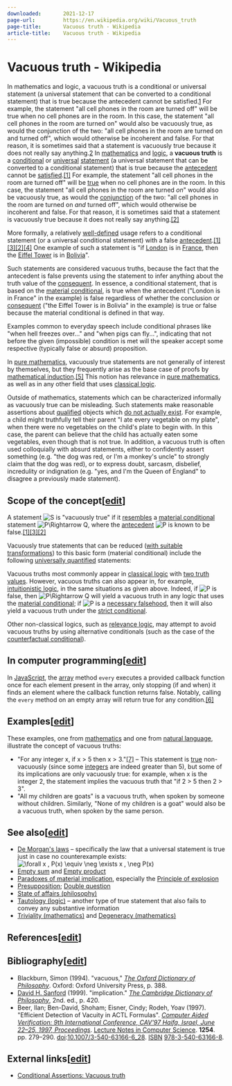 ```yaml
---
downloaded:       2021-12-17
page-url:         https://en.wikipedia.org/wiki/Vacuous_truth
page-title:       Vacuous truth - Wikipedia
article-title:    Vacuous truth - Wikipedia
---
```

# Vacuous truth - Wikipedia

In mathematics and logic, a vacuous truth is a conditional or universal statement (a universal statement that can be converted to a conditional statement) that is true because the antecedent cannot be satisfied.[1] For example, the statement "all cell phones in the room are turned off" will be true when no cell phones are in the room. In this case, the statement "all cell phones in the room are turned on" would also be vacuously true, as would the conjunction of the two: "all cell phones in the room are turned on and turned off", which would otherwise be incoherent and false. For that reason, it is sometimes said that a statement is vacuously true because it does not really say anything.[2]
In [mathematics][1] and [logic][2], a __vacuous truth__ is a [conditional][3] or [universal][4] [statement][5] (a universal statement that can be converted to a conditional statement) that is true because the [antecedent][6] cannot be [satisfied][7].[\[1\]][8] For example, the statement "all cell phones in the room are turned off" will be [true][9] when no cell phones are in the room. In this case, the statement "all cell phones in the room are turned *on*" would also be vacuously true, as would the [conjunction][10] of the two: "all cell phones in the room are turned on *and* turned off", which would otherwise be incoherent and false. For that reason, it is sometimes said that a statement is vacuously true because it does not really say anything.[\[2\]][11]

More formally, a relatively [well-defined][12] usage refers to a conditional statement (or a universal conditional statement) with a false [antecedent][13].[\[1\]][14][\[3\]][15][\[2\]][16][\[4\]][17] One example of such a statement is "if [London][18] is in [France][19], then the [Eiffel Tower][20] is in [Bolivia][21]".

Such statements are considered vacuous truths, because the fact that the antecedent is false prevents using the statement to infer anything about the truth value of the [consequent][22]. In essence, a conditional statement, that is based on the [material conditional][23], is true when the antecedent ("London is in France" in the example) is false regardless of whether the conclusion or [consequent][24] ("the Eiffel Tower is in Bolivia" in the example) is true or false because the material conditional is defined in that way.

Examples common to everyday speech include conditional phrases like "when hell freezes over..." and "when pigs can fly...", indicating that not before the given (impossible) condition is met will the speaker accept some respective (typically false or absurd) proposition.

In [pure mathematics][25], vacuously true statements are not generally of interest by themselves, but they frequently arise as the base case of proofs by [mathematical induction][26].[\[5\]][27] This notion has relevance in [pure mathematics][28], as well as in any other field that uses [classical logic][29].

Outside of mathematics, statements which can be characterized informally as vacuously true can be misleading. Such statements make reasonable assertions about [qualified][30] objects which [do not actually exist][31]. For example, a child might truthfully tell their parent "I ate every vegetable on my plate", when there were no vegetables on the child's plate to begin with. In this case, the parent can believe that the child has actually eaten some vegetables, even though that is not true. In addition, a vacuous truth is often used colloquially with absurd statements, either to confidently assert something (e.g. "the dog was red, or I'm a monkey's uncle" to strongly claim that the dog was red), or to express doubt, sarcasm, disbelief, incredulity or indignation (e.g. "yes, and I'm the Queen of England" to disagree a previously made statement).

## Scope of the concept\[[edit][32]\]

A statement ![S](https://wikimedia.org/api/rest_v1/media/math/render/svg/4611d85173cd3b508e67077d4a1252c9c05abca2) is "vacuously true" if it [resembles][33] a [material conditional][34] statement ![P\Rightarrow Q](https://wikimedia.org/api/rest_v1/media/math/render/svg/27a57c9bc077d0b20e4f5ec006f5342cfbb18fd2), where the [antecedent][35] ![P](https://wikimedia.org/api/rest_v1/media/math/render/svg/b4dc73bf40314945ff376bd363916a738548d40a) is known to be false.[\[1\]][36][\[3\]][37][\[2\]][38]

Vacuously true statements that can be reduced ([with suitable transformations][39]) to this basic form (material conditional) include the following [universally quantified][40] statements:

Vacuous truths most commonly appear in [classical logic][41] with [two truth values][42]. However, vacuous truths can also appear in, for example, [intuitionistic logic][43], in the same situations as given above. Indeed, if ![P](https://wikimedia.org/api/rest_v1/media/math/render/svg/b4dc73bf40314945ff376bd363916a738548d40a) is false, then ![P\Rightarrow Q](https://wikimedia.org/api/rest_v1/media/math/render/svg/27a57c9bc077d0b20e4f5ec006f5342cfbb18fd2) will yield a vacuous truth in any logic that uses the [material conditional][44]; if ![P](https://wikimedia.org/api/rest_v1/media/math/render/svg/b4dc73bf40314945ff376bd363916a738548d40a) is a [necessary falsehood][45], then it will also yield a vacuous truth under the [strict conditional][46].

Other non-classical logics, such as [relevance logic][47], may attempt to avoid vacuous truths by using alternative conditionals (such as the case of the [counterfactual conditional][48]).

## In computer programming\[[edit][49]\]

In [JavaScript][50], the [array][51] method `every` executes a provided callback function once for each element present in the array, only stopping (if and when) it finds an element where the callback function returns false. Notably, calling the `every` method on an empty array will return true for any condition.[\[6\]][52]

## Examples\[[edit][53]\]

These examples, one from [mathematics][54] and one from [natural language][55], illustrate the concept of vacuous truths:

-   "For any integer x, if x > 5 then x > 3."[\[7\]][56] – This statement is [true][57] non-vacuously (since some [integers][58] are indeed greater than 5), but some of its implications are only vacuously true: for example, when x is the integer 2, the statement implies the vacuous truth that "if 2 > 5 then 2 > 3".
-   "All my children are goats" is a vacuous truth, when spoken by someone without children. Similarly, "None of my children is a goat" would also be a vacuous truth, when spoken by the same person.

## See also\[[edit][59]\]

-   [De Morgan's laws][60] – specifically the law that a universal statement is true just in case no counterexample exists: ![\forall x \, P(x) \equiv \neg \exists x \, \neg P(x)](https://wikimedia.org/api/rest_v1/media/math/render/svg/295cb14e5ed954f58ae855c78f3c7c000166320f)
-   [Empty sum][61] and [Empty product][62]
-   [Paradoxes of material implication][63], especially the [Principle of explosion][64]
-   [Presupposition][65]; [Double question][66]
-   [State of affairs (philosophy)][67]
-   [Tautology (logic)][68] – another type of true statement that also fails to convey any substantive information
-   [Triviality (mathematics)][69] and [Degeneracy (mathematics)][70]

## References\[[edit][71]\]

## Bibliography\[[edit][72]\]

-   Blackburn, Simon (1994). "vacuous," *[The Oxford Dictionary of Philosophy][73]*. Oxford: Oxford University Press, p. 388.
-   [David H. Sanford][74] (1999). "implication." *[The Cambridge Dictionary of Philosophy][75]*, 2nd. ed., p. 420.
-   Beer, Ilan; Ben-David, Shoham; Eisner, Cindy; Rodeh, Yoav (1997). "Efficient Detection of Vacuity in ACTL Formulas". [*Computer Aided Verification: 9th International Conference, CAV'97 Haifa, Israel, June 22–25, 1997, Proceedings*][76]. [Lecture Notes in Computer Science][77]. __1254__. pp. 279–290. [doi][78]:[10.1007/3-540-63166-6\_28][79]. [ISBN][80] [978-3-540-63166-8][81].

## External links\[[edit][82]\]

-   [Conditional Assertions: Vacuous truth][83]

[1]: https://en.wikipedia.org/wiki/Mathematics "Mathematics"
[2]: https://en.wikipedia.org/wiki/Logic "Logic"
[3]: https://en.wikipedia.org/wiki/Material_conditional "Material conditional"
[4]: https://en.wikipedia.org/wiki/Universal_quantification "Universal quantification"
[5]: https://en.wikipedia.org/wiki/Statement_(logic) "Statement (logic)"
[6]: https://en.wikipedia.org/wiki/Antecedent_(logic) "Antecedent (logic)"
[7]: https://en.wikipedia.org/wiki/Satisfiability "Satisfiability"
[8]: https://en.wikipedia.org/wiki/Vacuous_truth#cite_note-:1-1
[9]: https://en.wikipedia.org/wiki/Truth "Truth"
[10]: https://en.wikipedia.org/wiki/Logical_conjunction "Logical conjunction"
[11]: https://en.wikipedia.org/wiki/Vacuous_truth#cite_note-:2-2
[12]: https://en.wikipedia.org/wiki/Well-definition "Well-definition"
[13]: https://en.wikipedia.org/wiki/Antecedent_(logic) "Antecedent (logic)"
[14]: https://en.wikipedia.org/wiki/Vacuous_truth#cite_note-:1-1
[15]: https://en.wikipedia.org/wiki/Vacuous_truth#cite_note-:3-3
[16]: https://en.wikipedia.org/wiki/Vacuous_truth#cite_note-:2-2
[17]: https://en.wikipedia.org/wiki/Vacuous_truth#cite_note-:4-4
[18]: https://en.wikipedia.org/wiki/London "London"
[19]: https://en.wikipedia.org/wiki/France "France"
[20]: https://en.wikipedia.org/wiki/Eiffel_Tower "Eiffel Tower"
[21]: https://en.wikipedia.org/wiki/Bolivia "Bolivia"
[22]: https://en.wikipedia.org/wiki/Consequent "Consequent"
[23]: https://en.wikipedia.org/wiki/Material_conditional "Material conditional"
[24]: https://en.wikipedia.org/wiki/Consequent "Consequent"
[25]: https://en.wikipedia.org/wiki/Pure_mathematics "Pure mathematics"
[26]: https://en.wikipedia.org/wiki/Mathematical_induction "Mathematical induction"
[27]: https://en.wikipedia.org/wiki/Vacuous_truth#cite_note-5
[28]: https://en.wikipedia.org/wiki/Pure_mathematics "Pure mathematics"
[29]: https://en.wikipedia.org/wiki/Classical_logic "Classical logic"
[30]: https://en.wikipedia.org/wiki/Qualifier "Qualifier"
[31]: https://en.wikipedia.org/wiki/Nonexistence "Nonexistence"
[32]: https://en.wikipedia.org/w/index.php?title=Vacuous_truth&action=edit&section=1 "Edit section: Scope of the concept"
[33]: https://en.wikipedia.org/wiki/Logical_form "Logical form"
[34]: https://en.wikipedia.org/wiki/Material_conditional "Material conditional"
[35]: https://en.wikipedia.org/wiki/Antecedent_(logic) "Antecedent (logic)"
[36]: https://en.wikipedia.org/wiki/Vacuous_truth#cite_note-:1-1
[37]: https://en.wikipedia.org/wiki/Vacuous_truth#cite_note-:3-3
[38]: https://en.wikipedia.org/wiki/Vacuous_truth#cite_note-:2-2
[39]: https://en.wikipedia.org/wiki/Mutatis_mutandis "Mutatis mutandis"
[40]: https://en.wikipedia.org/wiki/Universal_quantifier "Universal quantifier"
[41]: https://en.wikipedia.org/wiki/Classical_logic "Classical logic"
[42]: https://en.wikipedia.org/wiki/Bivalent_logic "Bivalent logic"
[43]: https://en.wikipedia.org/wiki/Intuitionistic_logic "Intuitionistic logic"
[44]: https://en.wikipedia.org/wiki/Material_conditional "Material conditional"
[45]: https://en.wikipedia.org/wiki/Contradiction "Contradiction"
[46]: https://en.wikipedia.org/wiki/Strict_conditional "Strict conditional"
[47]: https://en.wikipedia.org/wiki/Relevance_logic "Relevance logic"
[48]: https://en.wikipedia.org/wiki/Counterfactual_conditional "Counterfactual conditional"
[49]: https://en.wikipedia.org/w/index.php?title=Vacuous_truth&action=edit&section=2 "Edit section: In computer programming"
[50]: https://en.wikipedia.org/wiki/JavaScript "JavaScript"
[51]: https://en.wikipedia.org/wiki/Array "Array"
[52]: https://en.wikipedia.org/wiki/Vacuous_truth#cite_note-6
[53]: https://en.wikipedia.org/w/index.php?title=Vacuous_truth&action=edit&section=3 "Edit section: Examples"
[54]: https://en.wikipedia.org/wiki/Mathematics "Mathematics"
[55]: https://en.wikipedia.org/wiki/Natural_language "Natural language"
[56]: https://en.wikipedia.org/wiki/Vacuous_truth#cite_note-7
[57]: https://en.wikipedia.org/wiki/Truth "Truth"
[58]: https://en.wikipedia.org/wiki/Integer "Integer"
[59]: https://en.wikipedia.org/w/index.php?title=Vacuous_truth&action=edit&section=4 "Edit section: See also"
[60]: https://en.wikipedia.org/wiki/De_Morgan%27s_laws#Extensions "De Morgan's laws"
[61]: https://en.wikipedia.org/wiki/Empty_sum "Empty sum"
[62]: https://en.wikipedia.org/wiki/Empty_product "Empty product"
[63]: https://en.wikipedia.org/wiki/Paradoxes_of_material_implication "Paradoxes of material implication"
[64]: https://en.wikipedia.org/wiki/Principle_of_explosion "Principle of explosion"
[65]: https://en.wikipedia.org/wiki/Presupposition "Presupposition"
[66]: https://en.wikipedia.org/wiki/Double_question "Double question"
[67]: https://en.wikipedia.org/wiki/State_of_affairs_(philosophy) "State of affairs (philosophy)"
[68]: https://en.wikipedia.org/wiki/Tautology_(logic) "Tautology (logic)"
[69]: https://en.wikipedia.org/wiki/Triviality_(mathematics) "Triviality (mathematics)"
[70]: https://en.wikipedia.org/wiki/Degeneracy_(mathematics) "Degeneracy (mathematics)"
[71]: https://en.wikipedia.org/w/index.php?title=Vacuous_truth&action=edit&section=5 "Edit section: References"
[72]: https://en.wikipedia.org/w/index.php?title=Vacuous_truth&action=edit&section=6 "Edit section: Bibliography"
[73]: https://en.wikipedia.org/wiki/The_Oxford_Dictionary_of_Philosophy "The Oxford Dictionary of Philosophy"
[74]: https://en.wikipedia.org/wiki/David_H._Sanford "David H. Sanford"
[75]: https://en.wikipedia.org/wiki/The_Cambridge_Dictionary_of_Philosophy "The Cambridge Dictionary of Philosophy"
[76]: http://citeseer.ist.psu.edu/beer97efficient.html
[77]: https://en.wikipedia.org/wiki/Lecture_Notes_in_Computer_Science "Lecture Notes in Computer Science"
[78]: https://en.wikipedia.org/wiki/Doi_(identifier) "Doi (identifier)"
[79]: https://doi.org/10.1007%2F3-540-63166-6_28
[80]: https://en.wikipedia.org/wiki/ISBN_(identifier) "ISBN (identifier)"
[81]: https://en.wikipedia.org/wiki/Special:BookSources/978-3-540-63166-8 "Special:BookSources/978-3-540-63166-8"
[82]: https://en.wikipedia.org/w/index.php?title=Vacuous_truth&action=edit&section=7 "Edit section: External links"
[83]: https://abstractmath.org/MM/MMConditional.htm
